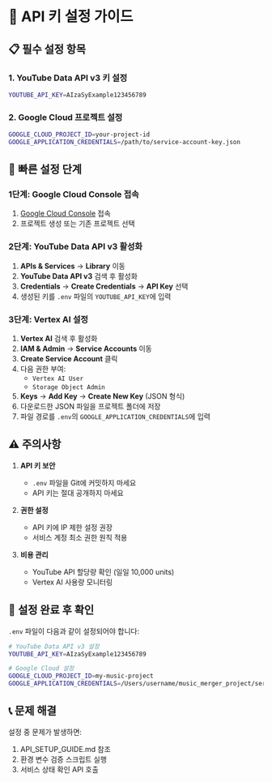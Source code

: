 # 🔑 API 키 설정 가이드

## 📋 필수 설정 항목

### 1. YouTube Data API v3 키 설정
```bash
YOUTUBE_API_KEY=AIzaSyExample123456789
```

### 2. Google Cloud 프로젝트 설정
```bash
GOOGLE_CLOUD_PROJECT_ID=your-project-id
GOOGLE_APPLICATION_CREDENTIALS=/path/to/service-account-key.json
```

## 🚀 빠른 설정 단계

### 1단계: Google Cloud Console 접속
1. [Google Cloud Console](https://console.cloud.google.com/) 접속
2. 프로젝트 생성 또는 기존 프로젝트 선택

### 2단계: YouTube Data API v3 활성화
1. **APIs & Services** → **Library** 이동
2. **YouTube Data API v3** 검색 후 활성화
3. **Credentials** → **Create Credentials** → **API Key** 선택
4. 생성된 키를 `.env` 파일의 `YOUTUBE_API_KEY`에 입력

### 3단계: Vertex AI 설정
1. **Vertex AI** 검색 후 활성화
2. **IAM & Admin** → **Service Accounts** 이동
3. **Create Service Account** 클릭
4. 다음 권한 부여:
   - `Vertex AI User`
   - `Storage Object Admin`
5. **Keys** → **Add Key** → **Create New Key** (JSON 형식)
6. 다운로드한 JSON 파일을 프로젝트 폴더에 저장
7. 파일 경로를 `.env`의 `GOOGLE_APPLICATION_CREDENTIALS`에 입력

## ⚠️ 주의사항

1. **API 키 보안**
   - `.env` 파일을 Git에 커밋하지 마세요
   - API 키는 절대 공개하지 마세요

2. **권한 설정**
   - API 키에 IP 제한 설정 권장
   - 서비스 계정 최소 권한 원칙 적용

3. **비용 관리**
   - YouTube API 할당량 확인 (일일 10,000 units)
   - Vertex AI 사용량 모니터링

## 🔧 설정 완료 후 확인

`.env` 파일이 다음과 같이 설정되어야 합니다:

```bash
# YouTube Data API v3 설정
YOUTUBE_API_KEY=AIzaSyExample123456789

# Google Cloud 설정
GOOGLE_CLOUD_PROJECT_ID=my-music-project
GOOGLE_APPLICATION_CREDENTIALS=/Users/username/music_merger_project/service-account-key.json
```

## 📞 문제 해결

설정 중 문제가 발생하면:
1. API_SETUP_GUIDE.md 참조
2. 환경 변수 검증 스크립트 실행
3. 서비스 상태 확인 API 호출